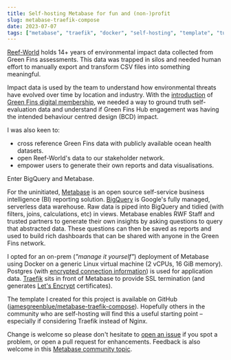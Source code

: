 ```yaml
---
title: Self-hosting Metabase for fun and (non-)profit
slug: metabase-traefik-compose
date: 2023-07-07
tags: ["metabase", "traefik", "docker", "self-hosting", "template", "tutorial"]
---
```


[Reef-World](https://reef-world.org) holds 14+ years of environmental impact data collected from Green Fins assessments. This data was trapped in silos and needed human effort to manually export and transform CSV files into something meaningful.

Impact data is used by the team to understand how environmental threats have evolved over time by location and industry. With the [introduction](https://www.unep.org/news-and-stories/press-release/coral-reef-protection-grow-green-fins-hub) of [Green Fins digital membership](https://greenfins.net/digital-membership/), we needed a way to ground truth self-evaluation data and understand if Green Fins Hub engagement was having the intended behaviour centred design (BCD) impact.

I was also keen to:
- cross reference Green Fins data with publicly available ocean health datasets.
- open Reef-World's data to our stakeholder network.
- empower users to generate their own reports and data visualisations.

Enter BigQuery and Metabase.

For the uninitiated, [Metabase](https://www.metabase.com/) is an open source self-service business intelligence (BI) reporting solution. [BigQuery](https://cloud.google.com/bigquery) is Google's fully managed, serverless data warehouse. Raw data is piped into BigQuery and tidied (with filters, joins, calculations, etc) in views. Metabase enables RWF Staff and trusted partners to generate their own insights by asking questions to query that abstracted data. These questions can then be saved as reports and used to build rich dashboards that can be shared with anyone in the Green Fins network.

I opted for an on-prem (*"manage it yourself"*) deployment of Metabase using Docker on a generic Linux virtual machine (2 vCPUs, 16 GiB memory). Postgres (with [encrypted connection information](https://www.metabase.com/docs/latest/databases/encrypting-details-at-rest)) is used for application data. [Traefik](https://traefik.io/) sits in front of Metabase to provide SSL termination (and generates [Let's Encrypt](https://letsencrypt.org/) certificates).

The template I created for this project is available on GitHub ([jamesgreenblue/metabase-traefik-compose](https://github.com/jamesgreenblue/metabase-traefik-compose)). Hopefully others in the community who are self-hosting will find this a useful starting point – especially if considering Traefik instead of Nginx.

Change is welcome so please don't hesitate to [open an issue](https://github.com/jamesgreenblue/metabase-traefik-compose/issues/new) if you spot a problem, or open a pull request for enhancements. Feedback is also welcome in this [Metabase community topic](https://discourse.metabase.com/t/production-ready-docker-compose-file-to-deploy-self-hosted-metabase-with-ssl/25882).